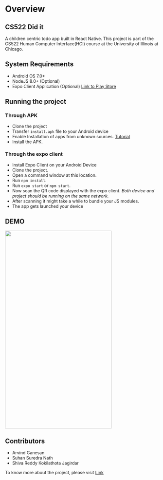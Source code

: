 # Overview
## CS522 Did it 
A children centric todo app built in React Native. This project is part of the CS522 Human Computer Interface(HCI) course at the University of Illinois at Chicago.

## System Requirements
  - Android OS 7.0+
  - NodeJS 8.0+ (Optional)
  - Expo Client Application (Optional) [Link to Play Store](https://play.google.com/store/apps/details?id=host.exp.exponent&hl=en_US&gl=US)
  

## Running the project
### Through APK
  - Clone the project
  - Transfer `install.apk` file to your Android device
  - Enable Installation of apps from unknown sources. [Tutorial](https://www.androidauthority.com/how-to-install-apks-31494/)
  - Install the APK.
  
### Through the expo client
  - Install Expo Client on your Android Device
  - Clone the project.
  - Open a command window at this location.
  - Run `npm install`.
  - Run `expo start` or `npm start`.
  - Now scan the QR code displayed with the expo client. *Both device and project should be running on the same network.*
  - After scanning it might take a while to bundle your JS modules.
  - The app gets launched your device
## DEMO
<img src="demo_video.gif" width="350" height="650">

## Contributors
* Arvind Ganesan
* Suhan Suredra Nath
* Shiva Reddy Kokilathota Jagirdar  
  
  

To know more about the project, please visit [Link](https://sites.google.com/uic.edu/diditprojectwebsite/home)
  
